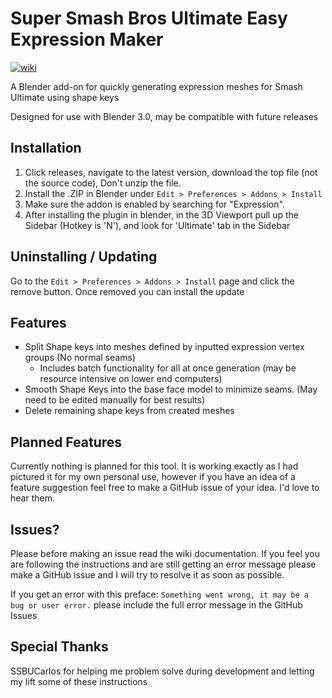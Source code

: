 # Super Smash Bros Ultimate Easy Expression Maker
[![wiki](https://img.shields.io/badge/wiki-guide-success)](https://github.com/Messyproduct/Smash-Ultimate-Expression-Maker/wiki)

A Blender add-on for quickly generating expression meshes for Smash Ultimate using shape keys

Designed for use with Blender 3.0, may be compatible with future releases

## Installation
1. Click releases, navigate to the latest version, download the top file (not the source code), Don't unzip the file.
2. Install the .ZIP in Blender under `Edit > Preferences > Addons > Install`
3. Make sure the addon is enabled by searching for "Expression".
4. After installing the plugin in blender, in the 3D Viewport pull up the Sidebar (Hotkey is 'N'), and look for 'Ultimate' tab in the Sidebar

## Uninstalling / Updating
Go to the `Edit > Preferences > Addons > Install` page and click the remove button. Once removed you can install the update

## Features
* Split Shape keys into meshes defined by inputted expression vertex groups (No normal seams)
  * Includes batch functionality for all at once generation (may be resource intensive on lower end computers)
* Smooth Shape Keys into the base face model to minimize seams. (May need to be edited manually for best results)
* Delete remaining shape keys from created meshes

## Planned Features
Currently nothing is planned for this tool. It is working exactly as I had pictured it for my own personal use, however if you have an idea of a feature suggestion feel free to make a GitHub issue of your idea. I'd love to hear them.

## Issues?
Please before making an issue read the wiki documentation. If you feel you are following the instructions and are still getting an error message please make a GitHub issue and I will try to resolve it as soon as possible.

If you get an error with this preface: ```Something went wrong, it may be a bug or user error.``` please include the full error message in the GitHub Issues

## Special Thanks
SSBUCarlos for helping me problem solve during development and letting my lift some of these instructions
